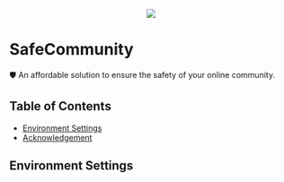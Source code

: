 <p align="center">
    <a href="https://safecommunity.aiggez.com"><img src="https://github.com/AIGGEZ/safecommunity/blob/main/public/logo.png?raw=true" /></a>
</p>

# SafeCommunity
🛡️ An affordable solution to ensure the safety of your online community.

## Table of Contents
* [Environment Settings](#environment-settings)
* [Acknowledgement](#acknowledgement)

## Environment Settings
